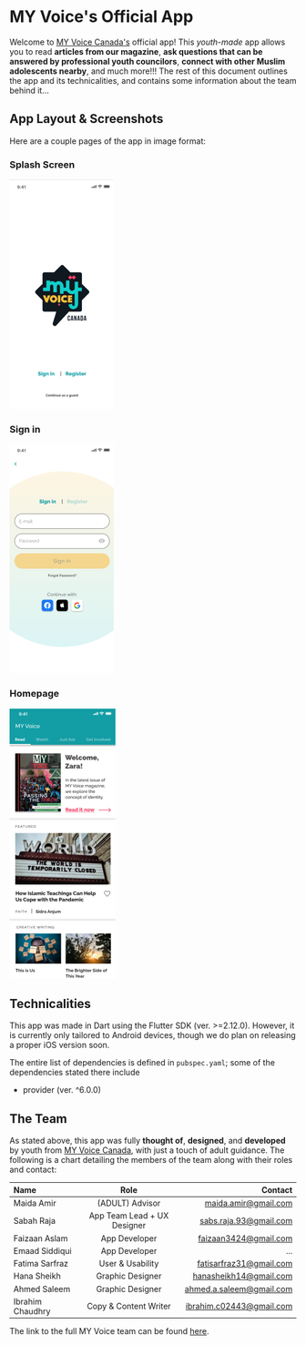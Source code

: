 # MY Voice's Official App

Welcome to [MY Voice Canada's](https://www.myvoicecanada.com) official app! This _youth-made_ app allows you to read **articles from our magazine**, **ask questions that can be answered by professional youth councilors**, **connect with other Muslim adolescents nearby**, and much more!!! The rest of this document outlines the app and its technicalities, and contains some information about the team behind it...

## App Layout & Screenshots

Here are a couple pages of the app in image format:

### Splash Screen

![Splash Screen](./assets/images/app_splashscreen.png)

### Sign in

![Sign In](./assets/images/app_signin.png)

### Homepage

![Home](./assets/images/app_home.png)

## Technicalities

This app was made in Dart using the Flutter SDK (ver. >=2.12.0). However, it is currently only tailored to Android devices, though we do plan on releasing a proper iOS version soon.

The entire list of dependencies is defined in `pubspec.yaml`; some of the dependencies stated there include

- provider (ver. ^6.0.0)

## The Team

As stated above, this app was fully **thought of**, **designed**, and **developed** by youth from [MY Voice Canada](https://www.myvoicecanada.com), with just a touch of adult guidance. The following is a chart detailing the members of the team along with their roles and contact:

| Name             |            Role             |                  Contact |
| :--------------- | :-------------------------: | -----------------------: |
| Maida Amir       |       (ADULT) Advisor       |     maida.amir@gmail.com |
| Sabah Raja       | App Team Lead + UX Designer |   sabs.raja.93@gmail.com |
| Faizaan Aslam    |        App Developer        |    faizaan3424@gmail.com |
| Emaad Siddiqui   |        App Developer        |                      ... |
| Fatima Sarfraz   |      User & Usability       |  fatisarfraz31@gmail.com |
| Hana Sheikh      |      Graphic Designer       |   hanasheikh14@gmail.com |
| Ahmed Saleem     |      Graphic Designer       | ahmed.a.saleem@gmail.com |
| Ibrahim Chaudhry |    Copy & Content Writer    | ibrahim.c02443@gmail.com |

The link to the full MY Voice team can be found [here](https://myvoicecanada.com/about/).

<!--## Getting Started

This project is a starting point for a Flutter application.

A few resources to get you started if this is your first Flutter project:

- [Lab: Write your first Flutter app](https://flutter.dev/docs/get-started/codelab)
- [Cookbook: Useful Flutter samples](https://flutter.dev/docs/cookbook)

For help getting started with Flutter, view our
[online documentation](https://flutter.dev/docs), which offers tutorials,
samples, guidance on mobile development, and a full API reference.
-->
